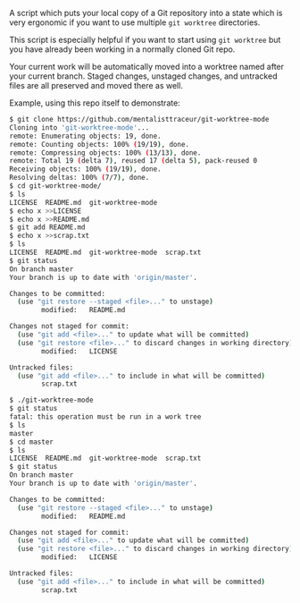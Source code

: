 A script which puts your local copy of a Git repository
into a state which is very ergonomic if you want to use
multiple `git worktree` directories.

This script is especially helpful if you want to start
using `git worktree` but you have already been working
in a normally cloned Git repo.

Your current work will be automatically moved into
a worktree named after your current branch. Staged
changes, unstaged changes, and untracked files are
all preserved and moved there as well.

Example, using this repo itself to demonstrate:

```sh
$ git clone https://github.com/mentalisttraceur/git-worktree-mode
Cloning into 'git-worktree-mode'...
remote: Enumerating objects: 19, done.
remote: Counting objects: 100% (19/19), done.
remote: Compressing objects: 100% (13/13), done.
remote: Total 19 (delta 7), reused 17 (delta 5), pack-reused 0
Receiving objects: 100% (19/19), done.
Resolving deltas: 100% (7/7), done.
$ cd git-worktree-mode/
$ ls
LICENSE  README.md  git-worktree-mode
$ echo x >>LICENSE
$ echo x >>README.md
$ git add README.md
$ echo x >>scrap.txt
$ ls
LICENSE  README.md  git-worktree-mode  scrap.txt
$ git status
On branch master
Your branch is up to date with 'origin/master'.

Changes to be committed:
  (use "git restore --staged <file>..." to unstage)
        modified:   README.md

Changes not staged for commit:
  (use "git add <file>..." to update what will be committed)
  (use "git restore <file>..." to discard changes in working directory)
        modified:   LICENSE

Untracked files:
  (use "git add <file>..." to include in what will be committed)
        scrap.txt

$ ./git-worktree-mode
$ git status
fatal: this operation must be run in a work tree
$ ls
master
$ cd master
$ ls
LICENSE  README.md  git-worktree-mode  scrap.txt
$ git status
On branch master
Your branch is up to date with 'origin/master'.

Changes to be committed:
  (use "git restore --staged <file>..." to unstage)
        modified:   README.md

Changes not staged for commit:
  (use "git add <file>..." to update what will be committed)
  (use "git restore <file>..." to discard changes in working directory)
        modified:   LICENSE

Untracked files:
  (use "git add <file>..." to include in what will be committed)
        scrap.txt

```
